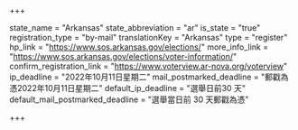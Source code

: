 +++

state_name = "Arkansas"
state_abbreviation = "ar"
is_state = "true"
registration_type = "by-mail"
translationKey = "Arkansas"
type = "register"
hp_link = "https://www.sos.arkansas.gov/elections/"
more_info_link = "https://www.sos.arkansas.gov/elections/voter-information/"
confirm_registration_link = "https://www.voterview.ar-nova.org/voterview"
ip_deadline = "2022年10月11日星期二"
mail_postmarked_deadline = "郵戳為憑2022年10月11日星期二"
default_ip_deadline = "選舉日前30 天"
default_mail_postmarked_deadline = "選舉當日前 30 天郵戳為憑"

+++